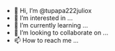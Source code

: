 - 👋 Hi, I’m @tupapa222juliox
- 👀 I’m interested in ...
- 🌱 I’m currently learning ...
- 💞️ I’m looking to collaborate on ...
- 📫 How to reach me ...

<!---
tupapa222juliox/tupapa222juliox is a ✨ special ✨ repository because its `README.md` (this file) appears on your GitHub profile.
You can click the Preview link to take a look at your changes.
--->
